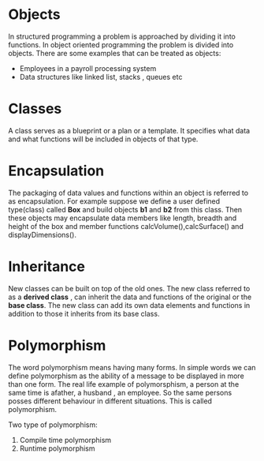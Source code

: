 
# Objects

In structured programming a problem is approached by dividing it into functions. In object oriented programming the problem is divided into objects.
There are some examples that can be treated as objects:
- Employees in a payroll processing system
- Data structures like linked list, stacks , queues etc

# Classes

A class serves as a blueprint or a plan or a template. It specifies what data and what functions will be included in objects of that type.

# Encapsulation
The packaging of data values and functions within an object is referred to as encapsulation. For example suppose we define a user defined type(class) called **Box** and build objects **b1** and **b2** from this class. Then these objects may encapsulate data members like length, breadth and height of the box and member functions calcVolume(),calcSurface() and displayDimensions().


# Inheritance
New classes can be built on top of the old ones. The new class referred to as a **derived class** , can inherit the data and functions of the original	or the **base class**. The new class can add its own data elements and functions in addition to those it inherits from its base class. 


# Polymorphism
The word polymorphism means having many forms. In simple words
we can define polymorphism as the ability of a message to be displayed in more than one form. The real life example of polymorsphism, a person at the same time is afather, a husband , an employee. So the same persons posses different behaviour in different situations. This is called polymorphism.

Two type of polymorphism:
1. Compile time polymorphism
2. Runtime polymorphism




